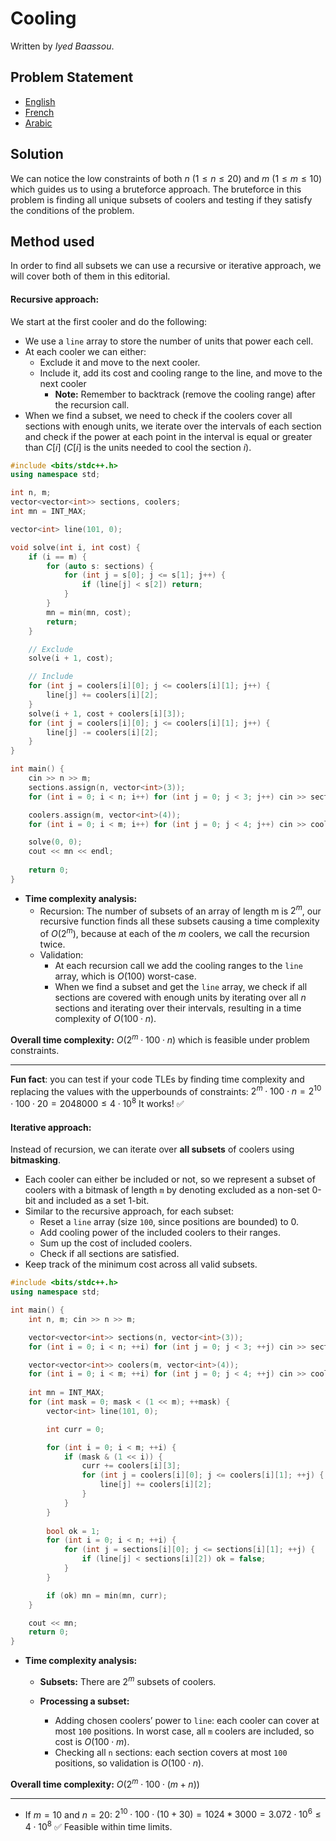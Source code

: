 # Cooling

Written by *Iyed Baassou*.
 
## Problem Statement
- [English](statements/cooling.en.pdf)
- [French](statements/cooling.fr.pdf)
- [Arabic](statements/cooling.ar_DZ.pdf)


## Solution
We can notice the low constraints of both $n$ ($1 \le n \le 20$) and $m$ ($1 \le m \le 10$) which guides us to using a bruteforce approach.
The bruteforce in this problem is finding all unique subsets of coolers and testing if they satisfy the conditions of the problem.

## Method used
In order to find all subsets we can use a recursive or iterative approach, we will cover both of them in this editorial.

#### Recursive approach:
We start at the first cooler and do the following:
- We use a `line` array to store the number of units that power each cell.
- At each cooler we can either:
	- Exclude it and move to the next cooler.
	- Include it, add its cost and cooling range to the line, and move to the next cooler
		- **Note:** Remember to backtrack (remove the cooling range) after the recursion call.
- When we find a subset, we need to check if the coolers cover all sections with enough units, we iterate over the intervals of each section and check if the power at each point in the interval is equal or greater than $C[i]$ ($C[i]$ is the units needed to cool the section $i$).
```cpp
#include <bits/stdc++.h>
using namespace std;

int n, m;
vector<vector<int>> sections, coolers;
int mn = INT_MAX;

vector<int> line(101, 0);

void solve(int i, int cost) {
    if (i == m) {
        for (auto s: sections) {
            for (int j = s[0]; j <= s[1]; j++) {
                if (line[j] < s[2]) return;
            }
        }
        mn = min(mn, cost);
        return;
    }

    // Exclude
    solve(i + 1, cost);

    // Include
    for (int j = coolers[i][0]; j <= coolers[i][1]; j++) {
	    line[j] += coolers[i][2];
    }
    solve(i + 1, cost + coolers[i][3]);
    for (int j = coolers[i][0]; j <= coolers[i][1]; j++) {
        line[j] -= coolers[i][2];
    }
}

int main() {
    cin >> n >> m;
    sections.assign(n, vector<int>(3));
    for (int i = 0; i < n; i++) for (int j = 0; j < 3; j++) cin >> sections[i][j];

    coolers.assign(m, vector<int>(4));
    for (int i = 0; i < m; i++) for (int j = 0; j < 4; j++) cin >> coolers[i][j];

    solve(0, 0);
    cout << mn << endl;
    
    return 0;
}

```

- **Time complexity analysis:**
	- Recursion: The number of subsets of an array of length m is $2^m$, our recursive function finds all these subsets causing a time complexity of $O(2^m)$, because at each of the $m$ coolers, we call the recursion twice.
	- Validation:
		- At each recursion call we add the cooling ranges to the `line` array, which is $O(100)$ worst-case.
		- When we find a subset and get the `line` array, we check if all sections are covered with enough units by iterating over all $n$ sections and iterating over their intervals, resulting in a time complexity of $O(100 \cdot n)$.

**Overall time complexity:** $O(2^m \cdot 100 \cdot n)$ which is feasible under problem constraints.

---
**Fun fact**: you can test if your code TLEs by finding time complexity and replacing the values with the upperbounds of constraints:
$2^m \cdot 100 \cdot n = 2^{10} \cdot 100 \cdot 20 = 2048000 \le 4 \cdot 10^8$
It works! ✅
#### Iterative approach:

Instead of recursion, we can iterate over **all subsets** of coolers using **bitmasking**.

- Each cooler can either be included or not, so we represent a subset of coolers with a bitmask of length `m` by denoting excluded as a non-set 0-bit and included as a set 1-bit.
- Similar to the recursive approach, for each subset:
    - Reset a `line` array (size `100`, since positions are bounded) to 0.
    - Add cooling power of the included coolers to their ranges.
    - Sum up the cost of included coolers.
    - Check if all sections are satisfied.
- Keep track of the minimum cost across all valid subsets.
```cpp
#include <bits/stdc++.h>
using namespace std;  

int main() {
	int n, m; cin >> n >> m;

	vector<vector<int>> sections(n, vector<int>(3));
	for (int i = 0; i < n; ++i) for (int j = 0; j < 3; ++j) cin >> sections[i][j];  

	vector<vector<int>> coolers(m, vector<int>(4));
	for (int i = 0; i < m; ++i) for (int j = 0; j < 4; ++j) cin >> coolers[i][j];
	 
	int mn = INT_MAX;
	for (int mask = 0; mask < (1 << m); ++mask) {
		vector<int> line(101, 0);

		int curr = 0;

		for (int i = 0; i < m; ++i) {
			if (mask & (1 << i)) {
				curr += coolers[i][3];
				for (int j = coolers[i][0]; j <= coolers[i][1]; ++j) {
					line[j] += coolers[i][2];
				}
			}
		}
		
		bool ok = 1;
		for (int i = 0; i < n; ++i) {
			for (int j = sections[i][0]; j <= sections[i][1]; ++j) {
				if (line[j] < sections[i][2]) ok = false;
			}
		}

		if (ok) mn = min(mn, curr);
	}

	cout << mn;
	return 0;
}
```
- **Time complexity analysis:**

	- **Subsets:** There are $2^m$ subsets of coolers.
    
	- **Processing a subset:**
    
	    - Adding chosen coolers’ power to `line`: each cooler can cover at most `100` positions. In worst case, all `m` coolers are included, so cost is $O(100 \cdot m)$.
	    - Checking all `n` sections: each section covers at most `100` positions, so validation is $O(100 \cdot n)$.

**Overall time complexity:** $O(2^m\cdot 100\cdot (m+n))$

---
- If $m = 10$ and $n = 20$:
$2^{10}\cdot 100 \cdot (10+30)=1024*3000=3.072 \cdot 10^6 \le 4 \cdot 10^8$
✅ Feasible within time limits.
